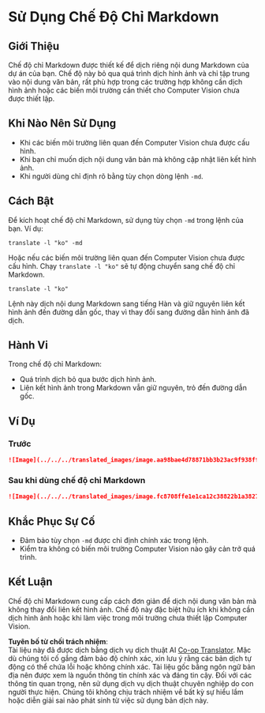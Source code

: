 <!--
CO_OP_TRANSLATOR_METADATA:
{
  "original_hash": "9b1b247a8d0f1736459e0e9ede0d9c92",
  "translation_date": "2025-06-12T11:41:48+00:00",
  "source_file": "getting_started/markdown-only-mode.md",
  "language_code": "vi"
}
-->
# Sử Dụng Chế Độ Chỉ Markdown

## Giới Thiệu
Chế độ chỉ Markdown được thiết kế để dịch riêng nội dung Markdown của dự án của bạn. Chế độ này bỏ qua quá trình dịch hình ảnh và chỉ tập trung vào nội dung văn bản, rất phù hợp trong các trường hợp không cần dịch hình ảnh hoặc các biến môi trường cần thiết cho Computer Vision chưa được thiết lập.

## Khi Nào Nên Sử Dụng
- Khi các biến môi trường liên quan đến Computer Vision chưa được cấu hình.
- Khi bạn chỉ muốn dịch nội dung văn bản mà không cập nhật liên kết hình ảnh.
- Khi người dùng chỉ định rõ bằng tùy chọn dòng lệnh `-md`.

## Cách Bật
Để kích hoạt chế độ chỉ Markdown, sử dụng tùy chọn `-md` trong lệnh của bạn. Ví dụ:
```
translate -l "ko" -md
```

Hoặc nếu các biến môi trường liên quan đến Computer Vision chưa được cấu hình. Chạy `translate -l "ko"` sẽ tự động chuyển sang chế độ chỉ Markdown.

```
translate -l "ko"
```

Lệnh này dịch nội dung Markdown sang tiếng Hàn và giữ nguyên liên kết hình ảnh đến đường dẫn gốc, thay vì thay đổi sang đường dẫn hình ảnh đã dịch.

## Hành Vi
Trong chế độ chỉ Markdown:
- Quá trình dịch bỏ qua bước dịch hình ảnh.
- Liên kết hình ảnh trong Markdown vẫn giữ nguyên, trỏ đến đường dẫn gốc.

## Ví Dụ
### Trước
```markdown
![Image](../../../translated_images/image.aa98bae4d78871bb3b23ac9f938ff86539da4cd6fb4c52dafedc4665135c3d61.vi.png)
```
### Sau khi dùng chế độ chỉ Markdown
```markdown
![Image](../../../translated_images/image.fc8708ffe1e1ca12c38822b1a382726da4b232025d1daa8a50ab75c8635d0c4a.vi.png)
```

## Khắc Phục Sự Cố
- Đảm bảo tùy chọn `-md` được chỉ định chính xác trong lệnh.
- Kiểm tra không có biến môi trường Computer Vision nào gây cản trở quá trình.

## Kết Luận
Chế độ chỉ Markdown cung cấp cách đơn giản để dịch nội dung văn bản mà không thay đổi liên kết hình ảnh. Chế độ này đặc biệt hữu ích khi không cần dịch hình ảnh hoặc khi làm việc trong môi trường chưa thiết lập Computer Vision.

**Tuyên bố từ chối trách nhiệm**:  
Tài liệu này đã được dịch bằng dịch vụ dịch thuật AI [Co-op Translator](https://github.com/Azure/co-op-translator). Mặc dù chúng tôi cố gắng đảm bảo độ chính xác, xin lưu ý rằng các bản dịch tự động có thể chứa lỗi hoặc không chính xác. Tài liệu gốc bằng ngôn ngữ bản địa nên được xem là nguồn thông tin chính xác và đáng tin cậy. Đối với các thông tin quan trọng, nên sử dụng dịch vụ dịch thuật chuyên nghiệp do con người thực hiện. Chúng tôi không chịu trách nhiệm về bất kỳ sự hiểu lầm hoặc diễn giải sai nào phát sinh từ việc sử dụng bản dịch này.